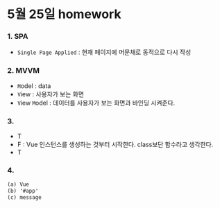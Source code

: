 # 5월 25일 homework

### 1. SPA

* `Single Page Applied` : 현재 페이지에 머문채로 동적으로 다시 작성


### 2. MVVM

* `M`odel : data
* `V`iew : 사용자가 보는 화면
* `V`iew `M`odel : 데이터를 사용자가 보는 화면과 바인딩 시켜준다.

### 3. 

* T
* F : Vue 인스턴스를 생성하는 것부터 시작한다.  class보단 함수라고 생각한다.
* T

### 4. 

```html
(a) Vue
(b) '#app'
(c) message
```
